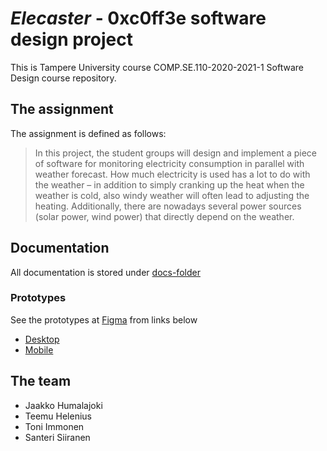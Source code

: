 # *Elecaster* - 0xc0ff3e software design project 

This is Tampere University course COMP.SE.110-2020-2021-1 Software Design course repository.

## The assignment

The assignment is defined as follows:

> In this project, the student groups will design and implement a piece of software for monitoring electricity consumption in parallel with weather forecast. How much electricity is used has a lot to do with the weather – in addition to simply cranking up the heat when the weather is cold, also windy weather will often lead to adjusting the heating. Additionally, there are nowadays several power sources (solar power, wind power) that directly depend on the weather.

## Documentation

All documentation is stored under [docs-folder](docs/)

### Prototypes

See the prototypes at [Figma](https://figma.com) from links below

- [Desktop](https://www.figma.com/proto/hUkQpST2beG7YZ00qm2K2q/Prototype?node-id=57%3A158&scaling=scale-down)
- [Mobile](https://www.figma.com/proto/hUkQpST2beG7YZ00qm2K2q/Prototype?node-id=20%3A933&scaling=scale-down)

## The team
  - Jaakko Humalajoki
  - Teemu Helenius
  - Toni Immonen
  - Santeri Siiranen

